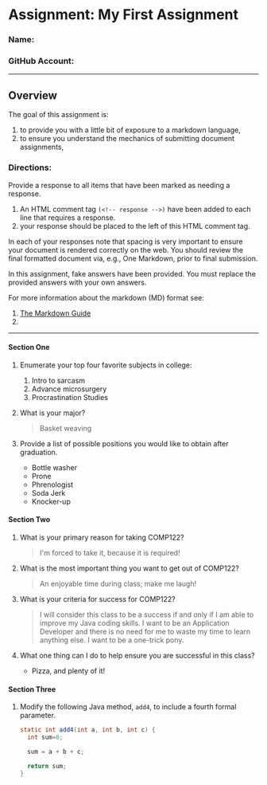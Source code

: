 # Assignment:  My First Assignment
### Name: 
### GitHub Account: 

---
## Overview
The goal of this assignment is:
  1. to provide you with a little bit of exposure to a markdown language,
  1. to ensure you understand the mechanics of submitting document assignments,

### Directions:

Provide a response to all items that have been marked as needing a response. 
  1. An HTML comment tag `(<!-- response -->)` have been added to each line that requires a response.
  1. your response should be placed to the left of this HTML comment tag.

In each of your responses note that spacing is very important to ensure your document is rendered correctly on the web. You should review the final formatted document via, e.g., One Markdown, prior to final submission.

In this assignment, fake answers have been provided. You must replace the provided answers with your own answers.

For more information about the markdown (MD) format see:

  1. [The Markdown Guide](https://www.markdownguide.org)
  1. [A Cheatsheet]: file://$HOME/classes/comp122/reference/markdown-cheat-sheet.md


---
#### Section One
1. Enumerate your top four favorite subjects in college:
   1. Intro to sarcasm                                                        <!-- response -->
   1. Advance microsurgery                                                    <!-- response -->
   1. Procrastination Studies                                                 <!-- response -->
   <!-- 
        A '1. ' introduces an ordered list.  
        To add the fourth subject, simple add a line to the list starting with '1. '. 
        The Markdown viewer will automatically assigned the appropriate line number. 
        Also note that positioning of all the '1. 's above; they all must begin
        in the same column number. 
   -->
 

1. What is your major?
   > Basket weaving                                                           <!-- response -->
   <!-- 
        Place your response after the first '> '.  
        A '> ' introduces a block quote.  
        Also note that the '> ' is positioned directly under the first character
        after the '1. ' above.  This is important!
   -->


1. Provide a list of possible positions you would like to obtain after graduation.
   * Bottle washer                                                            <!-- response -->
   * Prone                                                                    <!-- response -->
   * Phrenologist                                                             <!-- response -->
   * Soda Jerk                                                                <!-- response -->
   * Knocker-up                                                               <!-- response -->
  <!-- 
       This is an example of an unordered list.  
       An unordered list can begin with either '* ' or '- '.  
       Feel free to add and delete response lines as needed.
  -->

#### Section Two
1. What is your primary reason for taking COMP122?
   > I'm forced to take it, because it is required!                           <!-- response -->

1. What is the most important thing you want to get out of COMP122?
   > An enjoyable time during class; make me laugh!                           <!-- response -->

1. What is your criteria for success for COMP122?
   > I will consider this class to be a success if and only if I              <!-- response -->
     am able to improve my Java coding skills. I want to be an                <!-- response -->
     Application Developer and there is no need for me to waste               <!-- response -->
     my time to learn anything else. I want to be a one-trick pony.           <!-- response -->
                                                                              <!-- response -->
   <!-- The above is an example of a multi-line response. -->
   <!-- Feel free to add or remove additional response lines as needed. -->

1. What one thing can I do to help ensure you are successful in this class?
   * Pizza, and plenty of it!                                                 <!-- response -->

#### Section Three
1. Modify the following Java method, `add4`, to include a fourth 
   formal parameter.

   ```java
   static int add4(int a, int b, int c) {                                     
     int sum=0;

     sum = a + b + c;

     return sum;
   }
   ```
   <!-- 
        The three ticks ('`') open up a code block. You can also include
        the tag (e.g., java) that identifies how to render the code.
        All the code must be between the two sets of 3-ticks, and the code
        must also be lined up.
        For code blocks, I don't expect you to include any "response" tags.
   -->

